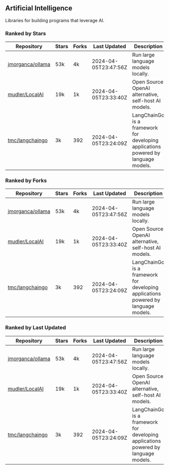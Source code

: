 ## Artificial Intelligence

Libraries for building programs that leverage AI.

### Ranked by Stars

| Repository | Stars | Forks | Last Updated | Description | 
|------------|-------|-------|--------------|-------------|
| [jmorganca/ollama](https://github.com/jmorganca/ollama) | 53k | 4k | 2024-04-05T23:47:56Z |  Run large language models locally. |
| [mudler/LocalAI](https://github.com/mudler/LocalAI) | 19k | 1k | 2024-04-05T23:33:40Z |  Open Source OpenAI alternative, self-host AI models. |
| [tmc/langchaingo](https://github.com/tmc/langchaingo) | 3k | 392 | 2024-04-05T23:24:09Z |  LangChainGo is a framework for developing applications powered by language models. |

### Ranked by Forks

| Repository | Stars | Forks | Last Updated | Description | 
|------------|-------|-------|--------------|-------------|
| [jmorganca/ollama](https://github.com/jmorganca/ollama) | 53k | 4k | 2024-04-05T23:47:56Z |  Run large language models locally. |
| [mudler/LocalAI](https://github.com/mudler/LocalAI) | 19k | 1k | 2024-04-05T23:33:40Z |  Open Source OpenAI alternative, self-host AI models. |
| [tmc/langchaingo](https://github.com/tmc/langchaingo) | 3k | 392 | 2024-04-05T23:24:09Z |  LangChainGo is a framework for developing applications powered by language models. |

### Ranked by Last Updated

| Repository | Stars | Forks | Last Updated | Description | 
|------------|-------|-------|--------------|-------------|
| [jmorganca/ollama](https://github.com/jmorganca/ollama) | 53k | 4k | 2024-04-05T23:47:56Z |  Run large language models locally. |
| [mudler/LocalAI](https://github.com/mudler/LocalAI) | 19k | 1k | 2024-04-05T23:33:40Z |  Open Source OpenAI alternative, self-host AI models. |
| [tmc/langchaingo](https://github.com/tmc/langchaingo) | 3k | 392 | 2024-04-05T23:24:09Z |  LangChainGo is a framework for developing applications powered by language models. |

